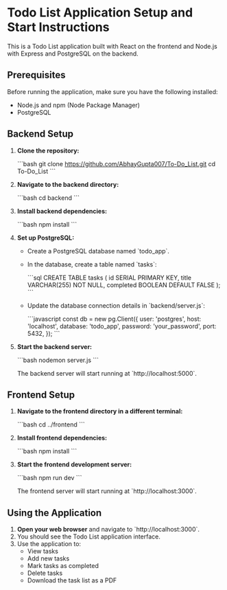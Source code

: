 
# Todo List Application Setup and Start Instructions

This is a Todo List application built with React on the frontend and Node.js with Express and PostgreSQL on the backend.

## Prerequisites

Before running the application, make sure you have the following installed:

- Node.js and npm (Node Package Manager)
- PostgreSQL

## Backend Setup

1. **Clone the repository:**

   \`\`\`bash
   git clone https://github.com/AbhayGupta007/To-Do_List.git
   cd To-Do_List
   \`\`\`

2. **Navigate to the backend directory:**

   \`\`\`bash
   cd backend
   \`\`\`

3. **Install backend dependencies:**

   \`\`\`bash
   npm install
   \`\`\`

4. **Set up PostgreSQL:**

   - Create a PostgreSQL database named \`todo_app\`.
   - In the database, create a table named \`tasks\`:

     \`\`\`sql
     CREATE TABLE tasks (
       id SERIAL PRIMARY KEY,
       title VARCHAR(255) NOT NULL,
       completed BOOLEAN DEFAULT FALSE
     );
     \`\`\`

   - Update the database connection details in \`backend/server.js\`:

     \`\`\`javascript
     const db = new pg.Client({
       user: 'postgres',
       host: 'localhost',
       database: 'todo_app',
       password: 'your_password',
       port: 5432,
     });
     \`\`\`

5. **Start the backend server:**

   \`\`\`bash
   nodemon server.js
   \`\`\`

   The backend server will start running at \`http://localhost:5000\`.

## Frontend Setup

1. **Navigate to the frontend directory in a different terminal:**

   \`\`\`bash
   cd ../frontend
   \`\`\`

2. **Install frontend dependencies:**

   \`\`\`bash
   npm install
   \`\`\`

3. **Start the frontend development server:**

   \`\`\`bash
   npm run dev
   \`\`\`

   The frontend server will start running at \`http://localhost:3000\`.

## Using the Application

1. **Open your web browser** and navigate to \`http://localhost:3000\`.
2. You should see the Todo List application interface.
3. Use the application to:
   - View tasks
   - Add new tasks
   - Mark tasks as completed
   - Delete tasks
   - Download the task list as a PDF
